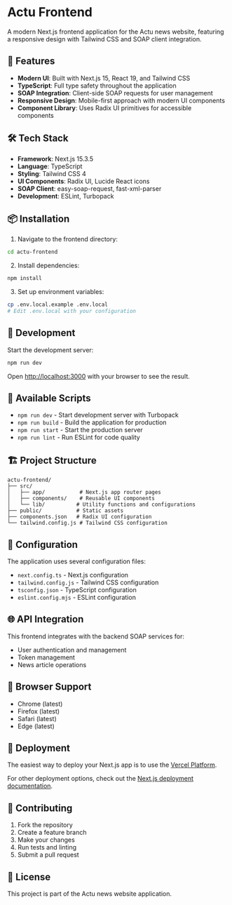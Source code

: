 # Actu Frontend

A modern Next.js frontend application for the Actu news website, featuring a responsive design with Tailwind CSS and SOAP client integration.

## 🚀 Features

- **Modern UI**: Built with Next.js 15, React 19, and Tailwind CSS
- **TypeScript**: Full type safety throughout the application
- **SOAP Integration**: Client-side SOAP requests for user management
- **Responsive Design**: Mobile-first approach with modern UI components
- **Component Library**: Uses Radix UI primitives for accessible components

## 🛠️ Tech Stack

- **Framework**: Next.js 15.3.5
- **Language**: TypeScript
- **Styling**: Tailwind CSS 4
- **UI Components**: Radix UI, Lucide React icons
- **SOAP Client**: easy-soap-request, fast-xml-parser
- **Development**: ESLint, Turbopack

## 📦 Installation

1. Navigate to the frontend directory:
```bash
cd actu-frontend
```

2. Install dependencies:
```bash
npm install
```

3. Set up environment variables:
```bash
cp .env.local.example .env.local
# Edit .env.local with your configuration
```

## 🚀 Development

Start the development server:

```bash
npm run dev
```

Open [http://localhost:3000](http://localhost:3000) with your browser to see the result.

## 📝 Available Scripts

- `npm run dev` - Start development server with Turbopack
- `npm run build` - Build the application for production
- `npm run start` - Start the production server
- `npm run lint` - Run ESLint for code quality

## 🏗️ Project Structure

```
actu-frontend/
├── src/
│   ├── app/           # Next.js app router pages
│   ├── components/    # Reusable UI components
│   └── lib/          # Utility functions and configurations
├── public/           # Static assets
├── components.json   # Radix UI configuration
└── tailwind.config.js # Tailwind CSS configuration
```

## 🔧 Configuration

The application uses several configuration files:
- `next.config.ts` - Next.js configuration
- `tailwind.config.js` - Tailwind CSS configuration
- `tsconfig.json` - TypeScript configuration
- `eslint.config.mjs` - ESLint configuration

## 🌐 API Integration

This frontend integrates with the backend SOAP services for:
- User authentication and management
- Token management
- News article operations

## 📱 Browser Support

- Chrome (latest)
- Firefox (latest)
- Safari (latest)
- Edge (latest)

## 🚀 Deployment

The easiest way to deploy your Next.js app is to use the [Vercel Platform](https://vercel.com/new?utm_medium=default-template&filter=next.js&utm_source=create-next-app&utm_campaign=create-next-app-readme).

For other deployment options, check out the [Next.js deployment documentation](https://nextjs.org/docs/app/building-your-application/deploying).

## 🤝 Contributing

1. Fork the repository
2. Create a feature branch
3. Make your changes
4. Run tests and linting
5. Submit a pull request

## 📄 License

This project is part of the Actu news website application.
